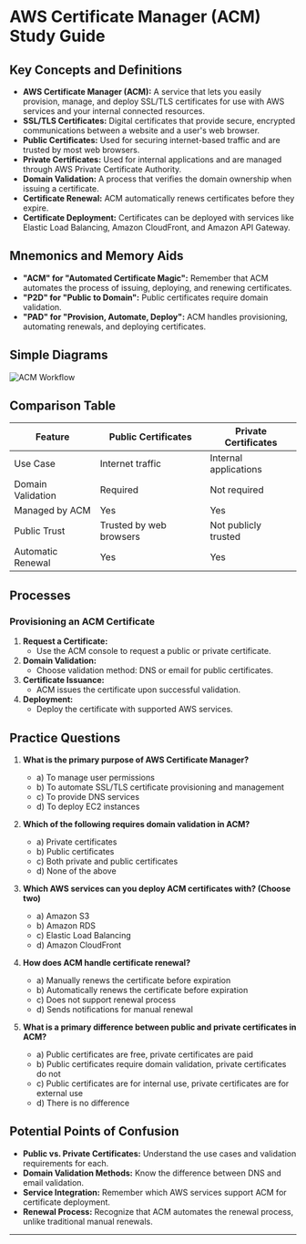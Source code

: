 # AWS Certificate Manager (ACM) Study Guide

## Key Concepts and Definitions

- **AWS Certificate Manager (ACM):** A service that lets you easily provision, manage, and deploy SSL/TLS certificates for use with AWS services and your internal connected resources.
- **SSL/TLS Certificates:** Digital certificates that provide secure, encrypted communications between a website and a user's web browser.
- **Public Certificates:** Used for securing internet-based traffic and are trusted by most web browsers.
- **Private Certificates:** Used for internal applications and are managed through AWS Private Certificate Authority.
- **Domain Validation:** A process that verifies the domain ownership when issuing a certificate.
- **Certificate Renewal:** ACM automatically renews certificates before they expire.
- **Certificate Deployment:** Certificates can be deployed with services like Elastic Load Balancing, Amazon CloudFront, and Amazon API Gateway.

## Mnemonics and Memory Aids

- **"ACM" for "Automated Certificate Magic":** Remember that ACM automates the process of issuing, deploying, and renewing certificates.
- **"P2D" for "Public to Domain":** Public certificates require domain validation.
- **"PAD" for "Provision, Automate, Deploy":** ACM handles provisioning, automating renewals, and deploying certificates.

## Simple Diagrams

![ACM Workflow](https://example.com/acm-workflow-diagram)

## Comparison Table

| Feature                       | Public Certificates                     | Private Certificates                    |
|-------------------------------|-----------------------------------------|-----------------------------------------|
| Use Case                      | Internet traffic                        | Internal applications                   |
| Domain Validation             | Required                                | Not required                            |
| Managed by ACM                | Yes                                     | Yes                                     |
| Public Trust                  | Trusted by web browsers                 | Not publicly trusted                    |
| Automatic Renewal             | Yes                                     | Yes                                     |

## Processes

### Provisioning an ACM Certificate

1. **Request a Certificate:**
   - Use the ACM console to request a public or private certificate.
2. **Domain Validation:**
   - Choose validation method: DNS or email for public certificates.
3. **Certificate Issuance:**
   - ACM issues the certificate upon successful validation.
4. **Deployment:**
   - Deploy the certificate with supported AWS services.

## Practice Questions

1. **What is the primary purpose of AWS Certificate Manager?**
   - a) To manage user permissions
   - b) To automate SSL/TLS certificate provisioning and management
   - c) To provide DNS services
   - d) To deploy EC2 instances

2. **Which of the following requires domain validation in ACM?**
   - a) Private certificates
   - b) Public certificates
   - c) Both private and public certificates
   - d) None of the above

3. **Which AWS services can you deploy ACM certificates with? (Choose two)**
   - a) Amazon S3
   - b) Amazon RDS
   - c) Elastic Load Balancing
   - d) Amazon CloudFront

4. **How does ACM handle certificate renewal?**
   - a) Manually renews the certificate before expiration
   - b) Automatically renews the certificate before expiration
   - c) Does not support renewal process
   - d) Sends notifications for manual renewal

5. **What is a primary difference between public and private certificates in ACM?**
   - a) Public certificates are free, private certificates are paid
   - b) Public certificates require domain validation, private certificates do not
   - c) Public certificates are for internal use, private certificates are for external use
   - d) There is no difference

## Potential Points of Confusion

- **Public vs. Private Certificates:** Understand the use cases and validation requirements for each.
- **Domain Validation Methods:** Know the difference between DNS and email validation.
- **Service Integration:** Remember which AWS services support ACM for certificate deployment.
- **Renewal Process:** Recognize that ACM automates the renewal process, unlike traditional manual renewals.

---
